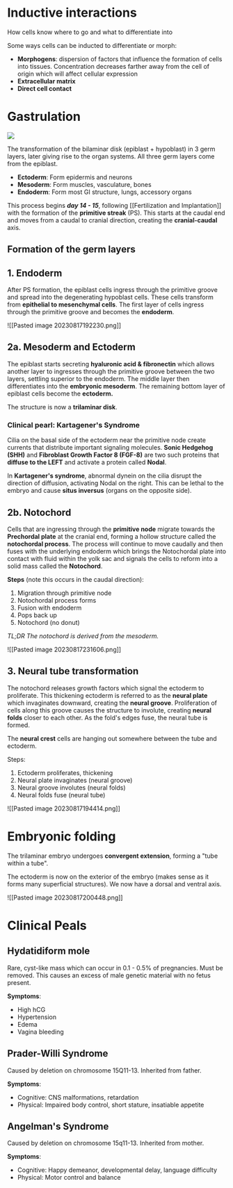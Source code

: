 # Inductive interactions
How cells know where to go and what to differentiate into

Some ways cells can be inducted to differentiate or morph:
- **Morphogens**: dispersion of factors that influence the formation of cells into tissues. Concentration decreases farther away from the cell of origin which will affect cellular expression
- **Extracellular matrix**
- **Direct cell contact**
# Gastrulation
![](https://www.youtube.com/watch?v=Wp6c2DWBpuY)

The transformation of the bilaminar disk (epiblast + hypoblast) in 3 germ layers, later giving rise to the organ systems. All three germ layers come from the epiblast.

- **Ectoderm**: Form epidermis and neurons
- **Mesoderm**: Form muscles, vasculature, bones
- **Endoderm**: Form most GI structure, lungs, accessory organs

This process begins ***day 14 - 15***, following [[Fertilization and Implantation]] with the formation of the **primitive streak** (PS). This starts at the caudal end and moves from a caudal to cranial direction, creating the **cranial-caudal** axis.
## Formation of the germ layers
## 1. Endoderm
After PS formation, the epiblast cells ingress through the primitive groove and spread into the degenerating hypoblast cells. These cells transform from **epithelial to mesenchymal cells**. The first layer of cells ingress through the primitive groove and becomes the **endoderm**.

![[Pasted image 20230817192230.png]]
## 2a. Mesoderm and Ectoderm
The epiblast starts secreting **hyaluronic acid & fibronectin** which allows another layer to ingresses through the primitive groove between the two layers, settling superior to the endoderm. The middle layer then differentiates into the **embryonic mesoderm**. The remaining bottom layer of epiblast cells become the **ectoderm.**

The structure is now a **trilaminar disk**.
### Clinical pearl: Kartagener's Syndrome
Cilia on the basal side of the ectoderm near the primitive node create currents that distribute important signaling molecules. **Sonic Hedgehog (SHH)** and **Fibroblast Growth Factor 8 (FGF-8)** are two such proteins that **diffuse to the LEFT** and activate a protein called **Nodal**.

In **Kartagener's syndrome**, abnormal dynein on the cilia disrupt the direction of diffusion, activating Nodal on the right. This can be lethal to the embryo and cause **situs inversus** (organs on the opposite side).
## 2b. Notochord
Cells that are ingressing through the **primitive node** migrate towards the **Prechordal plate** at the cranial end, forming a hollow structure called the **notochordal process**. The process will continue to move caudally and then fuses with the underlying endoderm which brings the Notochordal plate into contact with fluid within the yolk sac and signals the cells to reform into a solid mass called the **Notochord**.

**Steps** (note this occurs in the caudal direction):
1. Migration through primitive node
2. Notochordal process forms
3. Fusion with endoderm
4. Pops back up
5. Notochord (no donut)

*TL;DR The notochord is derived from the mesoderm.*

![[Pasted image 20230817231606.png]]
## 3. Neural tube transformation
The notochord releases growth factors which signal the ectoderm to proliferate. This thickening ectoderm is referred to as the **neural plate** which invaginates downward, creating the **neural groove**. Proliferation of cells along this groove causes the structure to involute, creating **neural folds** closer to each other. As the fold's edges fuse, the neural tube is formed.

The **neural crest** cells are hanging out somewhere between the tube and ectoderm.

Steps:
1. Ectoderm proliferates, thickening
2. Neural plate invaginates (neural groove)
3. Neural groove involutes (neural folds)
4. Neural folds fuse (neural tube)

![[Pasted image 20230817194414.png]]
# Embryonic folding
The trilaminar embryo undergoes **convergent extension**, forming a "tube within a tube".

The ectoderm is now on the exterior of the embryo (makes sense as it forms many superficial structures). We now have a dorsal and ventral axis.

![[Pasted image 20230817200448.png]]
# Clinical Peals
## Hydatidiform mole
Rare, cyst-like mass which can occur in 0.1 - 0.5% of pregnancies. Must be removed. This causes an excess of male genetic material with no fetus present.

**Symptoms**:
- High hCG
- Hypertension
- Edema
- Vagina bleeding
## Prader-Willi Syndrome
Caused by deletion on chromosome 15Q11-13. Inherited from father.

**Symptoms**:
- Cognitive: CNS malformations, retardation
- Physical: Impaired body control, short stature, insatiable appetite
## Angelman's Syndrome
Caused by deletion on chromosome 15q11-13. Inherited from mother.

**Symptoms**:
- Cognitive: Happy demeanor, developmental delay, language difficulty
- Physical: Motor control and balance